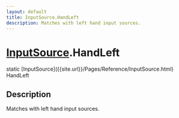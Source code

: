 ```yaml
---
layout: default
title: InputSource.HandLeft
description: Matches with left hand input sources.
---
```

# [InputSource]({{site.url}}/Pages/Reference/InputSource.html).HandLeft

<div class='signature' markdown='1'>
static [InputSource]({{site.url}}/Pages/Reference/InputSource.html) HandLeft
</div>

## Description
Matches with left hand input sources.

